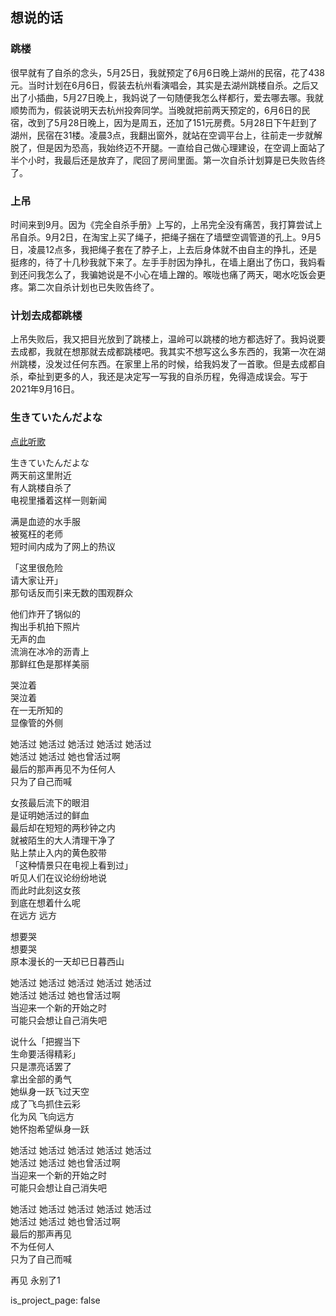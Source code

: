 ## 想说的话

### 跳楼

很早就有了自杀的念头，5月25日，我就预定了6月6日晚上湖州的民宿，花了438元。当时计划在6月6日，假装去杭州看演唱会，其实是去湖州跳楼自杀。之后又出了小插曲，5月27日晚上，我妈说了一句随便我怎么样都行，爱去哪去哪。我就顺势而为，假装说明天去杭州投奔同学。当晚就把前两天预定的，6月6日的民宿，改到了5月28日晚上，因为是周五，还加了151元房费。5月28日下午赶到了湖州，民宿在31楼。凌晨3点，我翻出窗外，就站在空调平台上，往前走一步就解脱了，但是因为恐高，我始终迈不开腿。一直给自己做心理建设，在空调上面站了半个小时，我最后还是放弃了，爬回了房间里面。第一次自杀计划算是已失败告终了。

### 上吊

时间来到9月。因为《完全自杀手册》上写的，上吊完全没有痛苦，我打算尝试上吊自杀。9月2日，在淘宝上买了绳子，把绳子捆在了墙壁空调管道的孔上。9月5日，凌晨12点多，我把绳子套在了脖子上，上去后身体就不由自主的挣扎，还是挺疼的，待了十几秒我就下来了。左手手肘因为挣扎，在墙上磨出了伤口，我妈看到还问我怎么了，我骗她说是不小心在墙上蹭的。喉咙也痛了两天，喝水吃饭会更疼。第二次自杀计划也已失败告终了。

### 计划去成都跳楼

上吊失败后，我又把目光放到了跳楼上，温岭可以跳楼的地方都选好了。我妈说要去成都，我就在想那就去成都跳楼吧。我其实不想写这么多东西的，我第一次在湖州跳楼，没发过任何东西。在家里上吊的时候，给我妈发了一首歌。但是去成都自杀，牵扯到更多的人，我还是决定写一写我的自杀历程，免得造成误会。写于2021年9月16日。

### 生きていたんだよな

[点此听歌](https://www.bilibili.com/video/BV1iT4y177MP)

生きていたんだよな  
两天前这里附近  
有人跳楼自杀了  
电视里播着这样一则新闻

满是血迹的水手服  
被冤枉的老师  
短时间内成为了网上的热议

「这里很危险  
请大家让开」  
那句话反而引来无数的围观群众

他们炸开了锅似的  
掏出手机拍下照片  
无声的血  
流淌在冰冷的沥青上  
那鲜红色是那样美丽  

哭泣着  
哭泣着  
在一无所知的  
显像管的外侧  

她活过 她活过 她活过 她活过 她活过  
她活过 她活过 她也曾活过啊  
最后的那声再见不为任何人  
只为了自己而喊  

女孩最后流下的眼泪  
是证明她活过的鲜血  
最后却在短短的两秒钟之内  
就被陌生的大人清理干净了  
贴上禁止入内的黄色胶带  
「这种情景只在电视上看到过」  
听见人们在议论纷纷地说  
而此时此刻这女孩  
到底在想着什么呢  
在远方 远方  

想要哭  
想要哭  
原本漫长的一天却已日暮西山  

她活过 她活过 她活过 她活过 她活过  
她活过 她活过 她也曾活过啊  
当迎来一个新的开始之时  
可能只会想让自己消失吧  

说什么「把握当下  
生命要活得精彩」  
只是漂亮话罢了  
拿出全部的勇气  
她纵身一跃飞过天空  
成了飞鸟抓住云彩  
化为风 飞向远方  
她怀抱希望纵身一跃  

她活过 她活过 她活过 她活过 她活过  
她活过 她活过 她也曾活过啊  
当迎来一个新的开始之时  
可能只会想让自己消失吧  

她活过 她活过 她活过 她活过 她活过  
她活过 她活过 她也曾活过啊  
最后的那声再见  
不为任何人  
只为了自己而喊  

再见 永别了1

is_project_page: false
